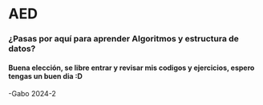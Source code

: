 # AED

### ¿Pasas por aquí para aprender Algoritmos y estructura de datos?
#### Buena elección, se libre entrar y revisar mis codigos y ejercicios, espero tengas un buen dia :D

-Gabo 2024-2